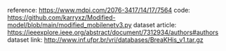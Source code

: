 reference: https://www.mdpi.com/2076-3417/14/17/7564
code: https://github.com/karryxz/Modified-model/blob/main/modified_mobilenetv3.py
dataset article: https://ieeexplore.ieee.org/abstract/document/7312934/authors#authors
dataset link: http://www.inf.ufpr.br/vri/databases/BreaKHis_v1.tar.gz